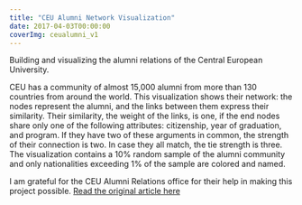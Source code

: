 ```yaml
---
title: "CEU Alumni Network Visualization"
date: 2017-04-03T00:00:00
coverImg: ceualumni_v1
---
```


Building and visualizing the alumni relations of the Central European University.

<!--more-->

CEU has a community of almost 15,000 alumni from more than 130 countries from around the world. This visualization shows their network: the nodes represent the alumni, and the links between them express their similarity. Their similarity, the weight of the links, is one, if the end nodes share only one of the following attributes: citizenship, year of graduation, and program. If they have two of these arguments in common, the strength of their connection is two. In case they all match, the tie strength is three. The visualization contains a 10% random sample of the alumni community and only nationalities exceeding 1% of the sample are colored and named.


I am grateful for the CEU Alumni Relations office for their help in making this project possible.
[Read the original article here](https://networkdatascience.ceu.edu/node/529)
